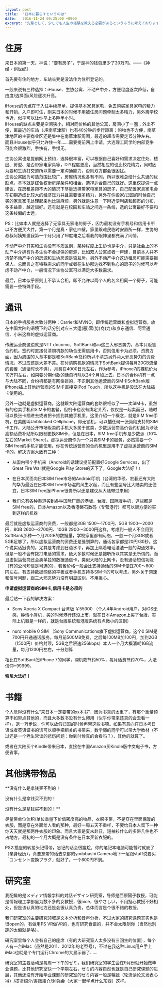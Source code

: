 ```yaml
---
layout: post
title:  "日本に暮らすというのは"
date:   2016-11-24 09:25:00 +0900
excerpt: "先輩として、少しでも人生の経験を教える必要があるというふうに考えております"
---
```


# 住房

来日本的第一天，神说：“要有房子”，于是神的钱包里少了20万円。——《神经・创世纪》

首先要有住的地方，车站长凳是没法作为住所登记的。

一般来说有三种选择：iHouse、生协公寓、不动产中介，方便程度逐次降低，自由度/选择面/风险逐次升高。

iHouse的优点在于入住手续简单，提供基本家具家电，免去购买家具家电的精力和开销，入户即可住，刚来日本的时候不用被住房问题牵制太多精力，另外离学校也近，似乎可以让你早上多睡半小时。  
iHouse的缺点主要是空间狭小，相对同价格的其他公寓，房间小了一圈；外出不便，离最近的车站（JR南草津駅）也有40分钟的步行距离；购物也不方便，南草津地区的主要商业区还是集中在南草津駅周围，最近的超市需要走15分钟左右。  
而且iHouse似乎只允许住一年……需要提前网上申请，大连理工同学的内部竞争可能会很激烈，手快有，手慢无。

生协公寓也是提前网上预约，选择很丰富，可以根据自己喜好和需求决定住处、楼层、房型、是否带家电家具等，DIY程度更高，当然相应的也比较花精力，同时因为要和生协打交道所以需要一定沟通能力，否则双方都会很困扰。  
生协公寓因为可选范围比较广，房屋情况也各有不同，所以很难总结什么共通的优缺点，基本就是综合权衡房屋条件和租金，选择适合自己的就好。这里仅提供一点建议，在房租差距不大的情况下尽量选择带家电家具的房子，自己配置家具家电会在初期造成比较大的经济压力并且需要很多精力，另外在你搬家/归国的时候自己买的家具家电处理起来也比较麻烦。另外就是注意一下附近便利店和超市的分布，多多益善，越近越好。还有就是在校园和车站之间连一条线，选的公寓最好不要和这条线偏的太远。

PS：比如本人就是选择了无家具无家电的房子，因为最初没有手机号和信用卡所以不方便买大件，第一个月是真・家徒四壁，家里跟难民临时安置所一样，生协的叔叔阿姨知道我第一个月只用了16度电之后看我的眼神里都充满了同情。

不动产中介其实和生协没有本质区别，某种程度上生协也是中介，只是社会上的不动产中介拥有许多生协不会提供的房源，比如双人公寓或者一戸建，目前本人并不清楚不动产中介的房源和生协房源是否互斥。另外不动产中介这边租房可能需要担保人。总而言之有特殊需求的同学或者在生协那边找不到称心的房子的时候可以考虑不动产中介，一般情况下生协公寓可以满足大多数需求。

最后，日本似乎原则上不承认合租，即不允许以两个人的名义租同一个房子，可能需要一些特殊手段。

# 通讯

日本的手机服务大致分两种：Carrier和MVNO，即传统运营商和虚拟运营商，放在中国大陆的语境下的话分别对应三大运(恶)营(势)商(力)和京东通信、阿里通信、小米这样的虚拟运营商。  

传统运营商这边就是NTT docomo、SoftBank和au这三大邪恶势力，基本只贩售合约机，签约时直接付清购机款的场合无需信用卡，否则信用卡为必须。资费方面，因为周围的人基本都是和SoftBank签约所以不清楚另外两大邪恶势力的资费情况，不过应该是大差不差。在付清购机款的情况下SoftBank提供每月20GB流量的套餐（通话时长不详），月费在4000日元左右，作为参考，iPhone7的裸机价为10万円左右，如果要分期付款的话自行除以24个月加上去。日本的合约机有一点与大陆不同，合约机都是有网络锁的，不识别其他运营商的SIM卡SoftBank版iPhone插上其他运营商的SIM卡直接变iPod Touch，所以这手机是没法在大陆插卡使用的。

另外一边就是虚拟运营商，这就跟大陆运营商的套路很相似了——卖SIM卡，虽然有的也卖手机和SIM卡的套餐，但机卡也没有绑定关系，仅仅是一起卖而已，随时可以换张卡插进去或者把卡插到其他手机里。这里介绍一个概念，就是SIM free手机，在美国叫Unblocked Cellphone，即无锁机，可以插任何一张频段支持的SIM卡工作，大陆公开市场贩卖的手机大多属于这类，少数运营商高价合约机因为涉及高额话费补贴所以限制更换SIM卡，但是在日本，SIM free手机却是少数派（10%左右的Market Share）。虚拟运营商作为一个只卖SIM卡的服务，必然需要一个SIM free的手机才能使用，你在传统运营商的合约机里是用不了虚拟运营商的SIM卡的。解决方案大致有三种：

+ 从国内带个手机来（Android的话建议提前配置好Google Services，出了Great Fire Wall就是Google Play Store的天下了，Google大法好！）

+ 在日本买面向日本SIM free市场的Android手机（台湾的华硕、宏碁还有大陆的华为最近在日本SIM free市场混的风生水起，而且有些型号比大陆卖的还便宜，日本SIM free版iPhone很贵所以还是建议从大陆带过来用）

+ 我们总有各种渠道买到各种国际厂商的港版、台版、国际版手机，这些都是SIM free的，日本Amazon以及香港磐石数码（专营港行）都可以很方便的买到这样的机器

最后就是虚拟运营商的资费，一般都是3GB 1500～1700円、5GB 1900～2000円、8GB 2600～2700円、10GB 2900～3000円这样，考虑到一般人不会用到SoftBank那种一个月20GB的数据量，学校家里都有网络，一般一个月3GB或者5GB足够了，所以虚拟运营商的资费还是挺划算的，通话各家都是20円/30秒，这个说实话挺贵的，尤其是考虑到日语水平，再加上隔着电话渣渣一般的沟通效率，但是一般不会有拨打电话的需求，绝大多数时候还是接听所以其实是无所谓的。而且虚拟运营商还会卖单独的数据通信卡，类似大陆的上网卡，没有通话短信功能（有的公司短信是可选的），套餐价格一般会比支持通话的SIM卡便宜700～800円左右，有支持数据网络的平板或者手机支持多SIM卡的可以考虑。另外关于网速和信号问题，跟三大邪恶势力没有明显区别，不用担心。

**申请虚拟运营商的SIM卡,信用卡是必须的**

最后贴一下我的解决方案：

+ Sony Xperia X Compact 台湾版 ￥55000 （个人4年Android用户，对iOS无感，钟情小屏机，买的时候港行还没上市，就在日本Amazon上买了台版，实际上机器是一样的，就是台版系统和港版系统有点微小的区别）

+ nuro mobile 0 SIM （Sony Communications旗下虚拟运营商，这个0 SIM是700円开通通话服务，每月前500MB免费，之后每100MB加100円，加到2GB（1500円）价格封顶，5GB之后限速256kbps）本人一个月大概消耗1GB流量，每月1200円左右，十分划算

相比在SoftBank签iPhone 7的同学，购机款节约50%，每月话费节约70%，大法信仰+99999。

**索尼大法好！**

# 书籍

个人觉得没有什么“来日本一定要带的xx本书”，因为书真的太重了，有那个重量预算不如带点其他的，而且大多数书没有什么卵用（似乎你带来还真的会去看一样），退一万步说，你可以放假归国的时候再带这些书嘛。如果有意向在日本考日语或者英语证书的话可以顺手把相关的书带来，数学弱的同学可以带大学教材（不过还是一个老生常谈的悲伤问题：你到时候真的会看吗？），其他的就算了。

或者在大陆买个Kindle带来日本，直接在中国Amazon买Kindle版中文电子书，方便省事。

# 其他携带物品

**没有什么是拿钱买不到的！

没有什么是拿钱买不到的！

没有什么是拿钱买不到的！**

尽量带单位体积/单位重量下价值密度高的物品，衣服多带，不是穿在里面保暖的衣服，而是穿在外面给人看的那种，最好一周五天不重样，不要给日本人留下一种你天天就是那两件衣服的印象。而且大家是夏末赴日，短袖衫什么的多带几件也不占地方，最初的一个月大概是没有条件在日本买新衣服的。

PS2:插座的转接头记得带，忘记的话会很尴尬，你的笔记本电脑可能暂时就废了（亲身经历），真要忘带的话去京都的yodobashi Camera地下一层跟staff说要买「コンセント変換プラグ」就好了，一个800円不到。

# 研究室

我配属的是メディア情報学科的対話デザイン研究室，导师是西原陽子教授，可能是情報理工学部里为数不多的女教授，很nice，很やさしい，不用担心教授不好相处，但是该认真的地方还是会很认真负责，总体而言是个很不错的教授。

我们研究室的主要研究领域是文本分析和音声分析，不过大家的研究课题其实也是很open的，有做用PS VR做VR的，也有研究食谱的，并不会太限制你（当然也别跑的太偏就是咯）。

研究室里每个人会有自己的座席（有的大研究室人太多没有三回生的位置），每个人有一台iMac（虽然是2011、2012年的老型号），不过在我这种Linux用户手上iMac也就是个专门运行Chrome的大显示器了……

研究室的主要活动是每周一下午的ゼミ，我们研究室的学生会在9月份就开始做毕业课题，比其他研究室快一个学期左右，ゼミ的内容自然也就是自己研究课题的进展，其他还没有开始毕业课题的研究室的ゼミ内容一般是輪読（轮流读论文发表心得）/技術紹介/書籍紹介/勉強会（大家一起学点什么东西）这样。
